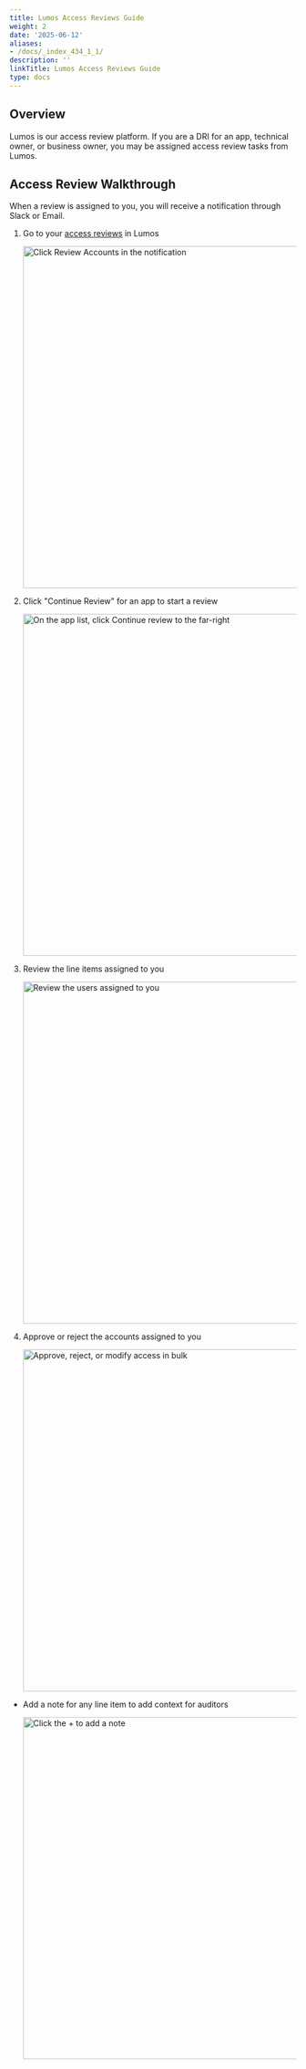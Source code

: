 ```yaml
---
title: Lumos Access Reviews Guide
weight: 2
date: '2025-06-12'
aliases:
- /docs/_index_434_1_1/
description: ''
linkTitle: Lumos Access Reviews Guide
type: docs
---
```


## Overview

Lumos is our access review platform. If you are a DRI for an app, technical owner, or business owner, you may be assigned access review tasks from Lumos.

## Access Review Walkthrough

When a review is assigned to you, you will receive a notification through Slack or Email.

1. Go to your [access reviews](https://app.lumosidentity.com/access_reviews) in Lumos

    <img src="/images/security/corporate/systems/lumos/access_reviews/access_review_1.png" alt="Click Review Accounts in the notification" width="600"/><br>

2. Click "Continue Review" for an app to start a review

    <img src="/images/security/corporate/systems/lumos/access_reviews/access_review_2.png" alt="On the app list, click Continue review to the far-right" width="600"/><br>

3. Review the line items assigned to you

    <img src="/images/security/corporate/systems/lumos/access_reviews/access_review_3.png" alt="Review the users assigned to you" width="600"/><br>

4. Approve or reject the accounts assigned to you

    <img src="/images/security/corporate/systems/lumos/access_reviews/access_review_4.png" alt="Approve, reject, or modify access in bulk" width="600"/><br>

- Add a note for any line item to add context for auditors

    <img src="/images/security/corporate/systems/lumos/access_reviews/access_review_note.png" alt="Click the + to add a note" width="600"/><br>
